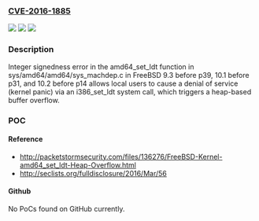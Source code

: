 ### [CVE-2016-1885](https://cve.mitre.org/cgi-bin/cvename.cgi?name=CVE-2016-1885)
![](https://img.shields.io/static/v1?label=Product&message=n%2Fa&color=blue)
![](https://img.shields.io/static/v1?label=Version&message=n%2Fa&color=blue)
![](https://img.shields.io/static/v1?label=Vulnerability&message=n%2Fa&color=brighgreen)

### Description

Integer signedness error in the amd64_set_ldt function in sys/amd64/amd64/sys_machdep.c in FreeBSD 9.3 before p39, 10.1 before p31, and 10.2 before p14 allows local users to cause a denial of service (kernel panic) via an i386_set_ldt system call, which triggers a heap-based buffer overflow.

### POC

#### Reference
- http://packetstormsecurity.com/files/136276/FreeBSD-Kernel-amd64_set_ldt-Heap-Overflow.html
- http://seclists.org/fulldisclosure/2016/Mar/56

#### Github
No PoCs found on GitHub currently.

